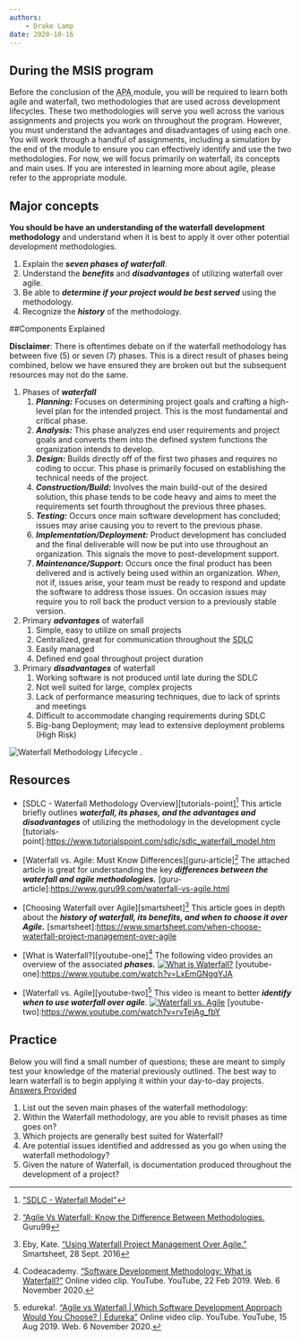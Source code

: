 ```yaml
---
authors:
    - Drake Lamp
date: 2020-10-16
---
```


## During the MSIS program

Before the conclusion of the <abbr title = "Agile, Processes, and Automation"> APA </abbr> module, you will be required to learn both agile and waterfall, two methodologies that are used across development lifecycles. These two methodologies will serve you well across the various assignments and projects you work on throughout the program. However, you must understand the advantages and disadvantages of using each one. You will work through a handful of assignments, including a simulation by the end of the module to ensure you can effectively identify and use the two methodologies. For now, we will focus primarily on waterfall, its concepts and main uses. If you are interested in learning more about agile, please refer to the appropriate module.

## Major concepts

**You should be have an understanding of the waterfall development methodology** and understand when it is best to apply it over other potential development methodologies.

1. Explain the _**seven phases of waterfall**_.
2. Understand the _**benefits**_ and _**disadvantages**_ of utilizing waterfall over agile.
3. Be able to _**determine if your project would be best served**_ using the methodology.
4. Recognize the _**history**_ of the methodology.

##Components Explained

**Disclaimer**: There is oftentimes debate on if the waterfall methodology has between five (5) or seven (7) phases. This is a direct result of phases being combined, below we have ensured they are broken out but the subsequent resources may not do the same.

1. Phases of _**waterfall**_
    1. _**Planning:**_ Focuses on determining project goals and crafting a high-level plan for the intended project. This is the most fundamental and critical phase.
    2. _**Analysis:**_ This phase analyzes end user requirements and project goals and converts them into the defined system functions the organization intends to develop.
    3. _**Design:**_ Builds directly off of the first two phases and requires no coding to occur. This phase is primarily focused on establishing the technical needs of the project.
    4. _**Construction/Build:**_ Involves the main build-out of the desired solution, this phase tends to be code heavy and aims to meet the requirements set fourth throughout the previous three phases.  
    5. _**Testing:**_ Occurs once  main software development has concluded; issues may arise causing you to revert to the previous phase.
    6. _**Implementation/Deployment:**_ Product development has concluded and the final deliverable will now be put into use throughout an organization. This signals the move to post-development support.
    7. _**Maintenance/Support:**_ Occurs once the final product has been delivered and is actively being used within an organization. _When_, not if, issues arise, your team must be ready to respond and update the software to address those issues. On occasion issues may require you to roll back the product version to a previously stable version.
2. Primary _**advantages**_ of waterfall
    1. Simple, easy to utilize on small projects
    2. Centralized, great for communication throughout the <abbr title = "Software Development Lifecycle"> SDLC </abbr>
    3. Easily managed
    4. Defined end goal throughout project duration
3. Primary _**disadvantages**_ of waterfall
    1. Working software is not produced until late during the SDLC
    2. Not well suited for large, complex projects
    3. Lack of performance measuring techniques, due to lack of sprints and meetings
    4. Difficult to accommodate changing requirements during SDLC
    5. Big-bang Deployment; may lead to extensive deployment problems (High Risk)

![Waterfall Methodology Lifecycle](/images/waterfall_lifecycle.png "Phases of Waterfall development") .

## Resources

*  [SDLC - Waterfall Methodology Overview][tutorials-point][^citation-one] This article briefly outlines _**waterfall, its phases, and the advantages and disadvantages**_ of utilizing the methodology in the development cycle
[tutorials-point]:https://www.tutorialspoint.com/sdlc/sdlc_waterfall_model.htm
[^citation-one]: ["SDLC - Waterfall Model"](https://www.tutorialspoint.com/sdlc/sdlc_waterfall_model.htm)

*  [Waterfall vs. Agile: Must Know Differences][guru-article][^citation-two] The attached article is great for understanding the key _**differences between the waterfall and agile methodologies.**_
[guru-article]:https://www.guru99.com/waterfall-vs-agile.html
[^citation-two]:[“Agile Vs Waterfall: Know the Difference Between Methodologies.](https:/8/www.guru99.com/waterfall-vs-agile.html) Guru99

*  [Choosing Waterfall over Agile][smartsheet][^citation-three] This article goes in depth about the _**history of waterfall, its benefits, and when to choose it over Agile.**_
[smartsheet]:https://www.smartsheet.com/when-choose-waterfall-project-management-over-agile
[^citation-three]: Eby, Kate. [“Using Waterfall Project Management Over Agile.”](https://www.smartsheet.com/when-choose-waterfall-project-management-over-agile) Smartsheet, 28 Sept. 2016

*  [What is Waterfall?][youtube-one][^citation-four] The following video provides an overview of the associated _**phases.**_
[![What is Waterfall?](https://img.youtube.com/vi/LxEmGNgqYJA/0.jpg)](https://www.youtube.com/watch?v=LxEmGNgqYJA)
[youtube-one]:https://www.youtube.com/watch?v=LxEmGNgqYJA
[^citation-four]: Codeacademy. [“Software Development Methodology: What is Waterfall?”](https://www.youtube.com/watch?v=LxEmGNgqYJA) Online video clip. YouTube. YouTube, 22 Feb 2019. Web. 6 November 2020.

*  [Waterfall vs. Agile][youtube-two][^citation-five] This video is meant to better _**identify when to use waterfall over agile**_.
[![Waterfall vs. Agile](https://img.youtube.com/vi/rvTejAg_fbY/0.jpg)](https://www.youtube.com/watch?v=rvTejAg_fbY)
[youtube-two]:https://www.youtube.com/watch?v=rvTejAg_fbY
[^citation-five]: edureka!. [“Agile vs Waterfall | Which Software Development Approach Would You Choose? | Edureka”](https://www.youtube.com/watch?v=rvTejAg_fbY) Online video clip. YouTube. YouTube, 15 Aug 2019. Web. 6 November 2020.

## Practice

Below you will find a small number of questions; these are meant to simply test your knowledge of the material previously outlined. The best way to learn waterfall is to begin applying it within your day-to-day projects. [Answers Provided][wf-practice]

1. List out the seven main phases of the waterfall methodology:
2. Within the Waterfall methodology, are you able to revisit phases as time goes on?
3. Which projects are generally best suited for Waterfall?
4. Are potential issues identified and addressed as you go when using the waterfall methodology?
5. Given the nature of Waterfall, is documentation produced throughout the development of a project?


[wf-practice]:/images/wf-practice.pdf

